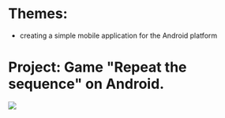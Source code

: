 # Themes:
- creating a simple mobile application for the Android platform

# Project: Game "Repeat the sequence" on Android.

![](https://github.com/ViktoriyaMosolova/RepeatGame/blob/ac920c48157c0eee42690cc219a337cbe530dbfb/gif/play.gif)
